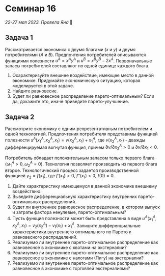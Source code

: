 # Семинар 16

*22-27 мая 2023. Провела Яна* 🐸

## Задача 1

Рассматривается экономика с двумя благами ($x$ и $y$) и двумя потребителями ($A$ и $B$). Предпочтения потребителей описываются функциями полезности $u^A = x^Ay^A$ и $u^B = x^By^B - 2x^A$. Первоначальные запасы потребителей составляют по одной единице каждого блага.

1. Охарактеризуйте внешнее воздействие, имеющее место в данной экономике. Придумайте экономическую ситуацию, которая моделируется в этой задаче.
2. Найдите равновесие.
3. Будет ли равновесное распределение парето-оптимальным? Если да, докажите это, иначе приведите парето-улучшение.

## Задача 2
	
Рассмотрите экономику с одним репрезентативным потребителем и одной технологией. Предпочтения потребителя представимы функцией полезности $u^A(x^A_1 ,x^A_2 ,x_1) = v(x^A_2 ,x_1) + x^A_1$, где $v(x^A_2 ,x_1)$ - дважды дифференцируемая вогнутая функция, причем $\partial v/\partial x^A_2 > 0$ и $\partial v/\partial x_1 < 0$.

Потребитель обладает положительным запасом только первого блага $(\omega^A_1 > 0, \omega^A_2 = 0)$. Технология позволяет производить из первого блага второе. Технологический процесс задается производственной функцией $y_2 = f(x_1)$, где $f'(x_1) > 0$, $f''(x_1) < 0$, $f(0) = 0$.

1. Дайте характеристику имеющемуся в данной экономике внешнему воздействию.
2. Выведите дифференциальную характеристику внутренних парето-оптимальных распределений.
3. Будет ли внутреннее равновесное распределение, в котором выпуск и затраты фактора ненулевые, парето-оптимальным?
4. Пусть функция полезности может быть представлена в виде $u^A(x^A_1, x^A_2,x_1)=v_2(x^A_2)-v_1(x_1)+x^A_1$. Запишите дифференциальные характеристики внутреннего оптимального по Парето и равновесного распределений. <!-- Изобразите функции предельной общественной выгоды, предельных частных издержек, предельных общественных издержек. Укажите на рисунке безвозвратные потери (DWL). -->
5. Реализуемо ли внутреннее парето-оптимальное распределение как равновесное в экономике с квотами на экстерналии?
6. Реализуемо ли внутреннее парето-оптимальное распределение как равновесное в экономике с налогами (Пигу) на экстерналии?
7. Реализуемо ли внутреннее парето-оптимальное распределение как равновесное в экономике с торговлей экстерналиями?

<!-- ## Задача 3

Мистер Коуз живет в соседней квартире с мисс Хартунг в доме с тонкими стенами. Мисс Хартунг поет оперу и оценивает удовольствие от совего пения в \$$X$. Мистер Коуз ненавидит пение миссис Хартунг (к тому же, оно мешает ему подготовиться к экзамену по микроэкономике) и готов заплатить \$$K$ за то, чтобы его не слышать.

> - Охарактеризуйте тип экстерналии, возникающей при пении мисс Хартунг.
> - Охарактеризуйте общественно оптимальное состояние. При каких условиях оно будет достигнуто, если мистер Коуз и мисс Хартунг не знакомы и максимизируют каждый свое благосостояние, не вступая при этом ни в какие взаимодействия?
> - Городская администрация приняла закон, запрещающий петь в домах без разрешения соседей. Узнав об этом, мистер Коуз долго стучал в дверь мисс Хартунг, пока она в перерыве между ариями не услышала стук и не открыла ему. О чем договорятся соседи? Будет ли этот исход оптимальным?
> - Спустя некоторое время, мисс Хартунг пролоббировала отмену закона, описанного в пункте (3), и пришла к мистеру Коузу, чтобы об этом сообщить. О чем они договорятся на этот раз? Будет ли исход отличаться от полученного в пункте (3) и приведет ли к оптимальному результату? -->
